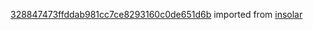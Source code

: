 [328847473ffddab981cc7ce8293160c0de651d6b](https://github.com/insolar/insolar/commit/328847473ffddab981cc7ce8293160c0de651d6b) imported from [insolar](https://github.com/insolar/insolar)
